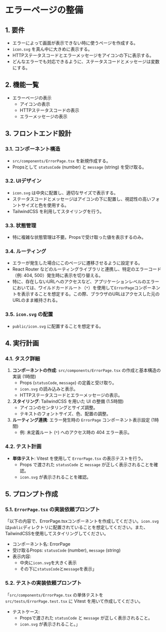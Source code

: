 # エラーページの整備

## 1. 要件
- エラーによって画面が表示できない時に使うページを作成する。
- `icon.svg` を真ん中に大きめに表示する。
- HTTPステータスコードとエラーメッセージをアイコンの下に表示する。
- どんなエラーでも対応できるように、ステータスコードとメッセージは変数にする。

## 2. 機能一覧
- エラーページの表示
  - アイコンの表示
  - HTTPステータスコードの表示
  - エラーメッセージの表示

## 3. フロントエンド設計

### 3.1. コンポーネント構造
- `src/components/ErrorPage.tsx` を新規作成する。
- Propsとして `statusCode` (number) と `message` (string) を受け取る。

### 3.2. UIデザイン
- `icon.svg` は中央に配置し、適切なサイズで表示する。
- ステータスコードとメッセージはアイコンの下に配置し、視認性の高いフォントサイズと色を使用する。
- TailwindCSS を利用してスタイリングを行う。

### 3.3. 状態管理
- 特に複雑な状態管理は不要。Propsで受け取った値を表示するのみ。

### 3.4. ルーティング
- エラーが発生した場合にこのページに遷移させるように設定する。
- React Router などのルーティングライブラリと連携し、特定のエラーコード（例: 404, 500）発生時に表示を切り替える。
- 特に、存在しないURLへのアクセスなど、アプリケーションレベルのエラーにおいては、ワイルドカードルート（`*`）を使用して`ErrorPage`コンポーネントを表示することを想定する。この際、ブラウザのURLはアクセスした元のURLのまま維持される。

### 3.5. `icon.svg` の配置
- `public/icon.svg` に配置することを想定する。

## 4. 実行計画

### 4.1. タスク詳細
1.  **コンポーネントの作成**: `src/components/ErrorPage.tsx` の作成と基本構造の実装 (1時間)
    - Props (`statusCode`, `message`) の定義と受け取り。
    - `icon.svg` の読み込みと表示。
    - HTTPステータスコードとエラーメッセージの表示。
2.  **スタイリング**: TailwindCSS を用いた UI の整備 (1.5時間)
    - アイコンのセンタリングとサイズ調整。
    - テキストのフォントサイズ、色、配置の調整。
3.  **ルーティング連携**: エラー発生時の `ErrorPage` コンポーネント表示設定 (1時間)
    - 例: 未定義ルート (`*`) へのアクセス時の 404 エラー表示。

### 4.2. テスト計画
- **単体テスト**: Vitest を使用して `ErrorPage.tsx` の表示テストを行う。
  - Props で渡された `statusCode` と `message` が正しく表示されることを確認。
  - `icon.svg` が表示されることを確認。

## 5. プロンプト作成

### 5.1. `ErrorPage.tsx` の実装依頼プロンプト
「以下の内容で、ErrorPage.tsxコンポーネントを作成してください。`icon.svg`は`public`ディレクトリに配置されていることを想定してください。また、TailwindCSSを使用してスタイリングしてください。

- コンポーネント名: ErrorPage
- 受け取るProps: `statusCode` (number), `message` (string)
- 表示内容:
  - 中央に`icon.svg`を大きく表示
  - その下に`statusCode`と`message`を表示」


### 5.2. テストの実装依頼プロンプト
「`src/components/ErrorPage.tsx` の単体テストを `src/tests/ErrorPage.test.tsx` に Vitest を用いて作成してください。

- テストケース:
  - Propsで渡された `statusCode` と `message` が正しく表示されること。
  - `icon.svg` が表示されること。」
